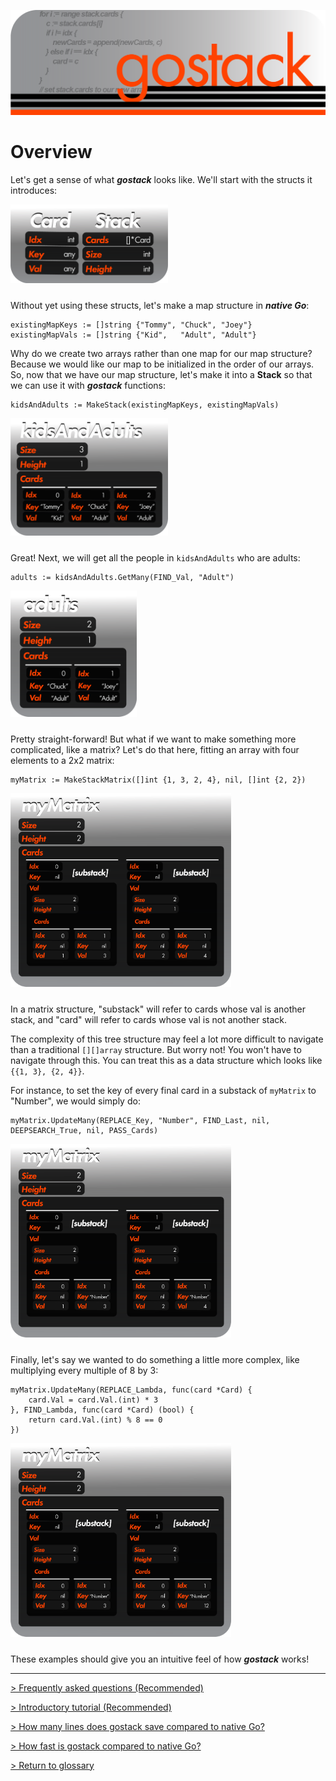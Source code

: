 ![Banner](../media/gostack_SmallerTransparent.png)

 <h1>Overview</h1>

 Let's get a sense of what ***gostack*** looks like.  We'll start with the structs it introduces:
 
 <img src="../media/gostack_StackAndCard.png" width="50%" style="margin-bottom: 10px;"/>

 Without yet using these structs, let's make a map structure in ***native Go***:

 ```
 existingMapKeys := []string {"Tommy", "Chuck", "Joey"}
 existingMapVals := []string {"Kid",   "Adult", "Adult"}
 ``` 
 Why do we create two arrays rather than one map for our map structure?  Because we would like our map to be initialized in the order of our arrays.  So, now that we have our map structure, let's make it into a **Stack** so that we can use it with ***gostack*** functions:

 ```
 kidsAndAdults := MakeStack(existingMapKeys, existingMapVals)
 ```

 <img src="../media/gostack_StackSample1.png" width="50%" style="margin-bottom: 10px;"/>

 Great!  Next, we will get all the people in `kidsAndAdults` who are adults:

 ```
 adults := kidsAndAdults.GetMany(FIND_Val, "Adult")
 ```

 <img src="../media/gostack_StackSample2.png" width="40%" style="margin-bottom: 10px;"/>

 Pretty straight-forward!  But what if we want to make something more complicated, like a matrix?  Let's do that here, fitting an array with four elements to a 2x2 matrix:

 ```
 myMatrix := MakeStackMatrix([]int {1, 3, 2, 4}, nil, []int {2, 2})
 ```
 
 <img src="../media/gostack_StackSample3.png" width="70%" style="margin-bottom: 10px;"/>

 In a matrix structure, "substack" will refer to cards whose val is another stack, and "card" will refer to cards whose val is not another stack.

 The complexity of this tree structure may feel a lot more difficult to navigate than a traditional `[][]array` structure.  But worry not!  You won't have to navigate through this.  You can treat this as a data structure which looks like `{{1, 3}, {2, 4}}`.

 For instance, to set the key of every final card in a substack of `myMatrix` to "Number", we would simply do:

 ```
 myMatrix.UpdateMany(REPLACE_Key, "Number", FIND_Last, nil, DEEPSEARCH_True, nil, PASS_Cards)
 ```

 <img src="../media/gostack_StackSample4.png" width="70%" style="margin-bottom: 10px;"/>

 Finally, let's say we wanted to do something a little more complex, like multiplying every multiple of 8 by 3:

```
myMatrix.UpdateMany(REPLACE_Lambda, func(card *Card) {
    card.Val = card.Val.(int) * 3
}, FIND_Lambda, func(card *Card) (bool) {
    return card.Val.(int) % 8 == 0
})
```

 <img src="../media/gostack_StackSample5.png" width="70%" style="margin-bottom: 10px;"/>

These examples should give you an intuitive feel of how ***gostack*** works!

---

 [> Frequently asked questions (Recommended)](faq.md)
 
 [> Introductory tutorial (Recommended)](tutorials/introductionTutorial.md)

 [> How many lines does gostack save compared to native Go?](race.md)

 [> How fast is gostack compared to native Go?](benchmark.md)

 [> Return to glossary](../README.md)
